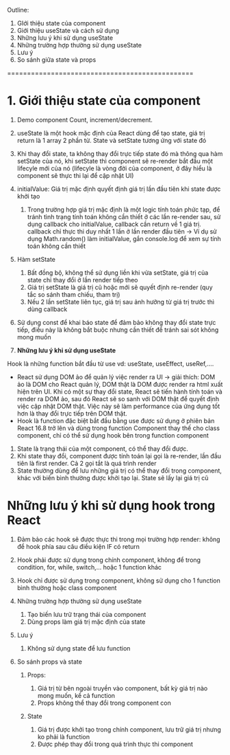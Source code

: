 Outline:

1. GIới thiệu state của component
2. Giới thiệu useState và cách sử dụng
3. Những lưu ý khi sử dụng useState
4. Những trường hợp thường sử dụng useState
5. Lưu ý
6. So sánh giữa state và props

===============================================

# 1. **Giới thiệu state của component**

1. Demo component Count, increment/decrement.

1. useState là một hook mặc định của React dùng để tạo state, giá trị return là 1 array 2 phần từ. State và setState tương ứng với state đó
2. Khi thay đổi state, ta không thay đổi trực tiếp state đó mà thông qua hàm setState của nó, khi setState thì component sẽ re-render bắt đầu một lifecyle mới của nó (lifecyle là vòng đời của component, ở đây hiểu là component sẽ thực thi lại để cập nhật UI)

3. initialValue: Giá trị mặc định quyết định giá trị lần đầu tiên khi state được khởi tạo
    1. Trong trường hợp giá trị mặc định là một logic tính toán phức tạp, để tránh tình trạng tính toán không cần thiết ở các lần re-render sau, sử dụng callback cho initialValue, callback cần return về 1 giá trị. callback chỉ thực thi duy nhất 1 lần ở lần render đầu tiên -> Ví dụ sử dụng Math.random() làm initialValue, gắn console.log để xem sự tính toán không cần thiết
4. Hàm setState
    1. Bất đồng bộ, không thể sử dụng liền khi vừa setState, giá trị của state chỉ thay đổi ở lần render tiếp theo
    2. Giá trị setState là giá trị cũ hoặc mới sẽ quyết định re-render (quy tắc so sánh tham chiếu, tham trị)
    3. Nếu 2 lần setState liên tục, giá trị sau ảnh hưởng từ giá trị trước thì dùng callback
5. Sử dụng const để khai báo state để đảm bảo không thay đổi state trực tiếp, điều này là không bắt buộc nhưng cần thiết để tránh sai sót không mong muốn

   

1. **Những lưu ý khi sử dụng useState**

Hook là những function bắt đầu từ use vd: useState, useEffect, useRef,….

- React sử dụng DOM ảo để quản lý việc render ra UI -> giải thích: DOM ảo là DOM cho React quản lý, DOM thật là DOM được render ra html xuất hiện trên UI. Khi có một sự thay đổi state, React sẽ tiến hành tính toán và render ra DOM ảo, sau đó React sẽ so sanh với DOM thật để quyết định việc cập nhật DOM thật. Việc này sẽ làm performance của ứng dụng tốt hơn là thay đổi trực tiếp trên DOM thật.
- Hook là function đặc biệt bắt đầu bằng use được sử dụng ở phiên bản React 16.8 trở lên và dùng trong function Component thay thế cho class component, chỉ có thể sử dụng hook bên trong function component
1. State là trạng thái của một component, có thể thay đổi được. 
2. Khi state thay đổi, component được tính toán lại gọi là re-render, lần đầu tiên là first render. Cả 2 gọi tắt là quá trình render
3. State thường dùng để lưu những giá trị có thể thay đổi trong component, khác với biến bình thường được khởi tạo lại. State sẽ lấy lại giá trị cũ





# Những lưu ý khi sử dụng hook trong React

1. Đảm bảo các hook sẽ được thực thi trong mọi trường hợp render: không để hook phía sau câu điều kiện IF có return

2. Hook phải được sử dụng trong chính component, không để trong condition, for, while, switch,… hoặc 1 function khác
3. Hook chỉ được sử dụng trong component, không sử dụng cho 1 function bình thường hoặc class component

4. Những trường hợp thường sử dụng useState
    1. Tạo biến lưu trữ trạng thái của component
    2. Dùng props làm giá trị mặc định của state
5. Lưu ý
    1. Không sử dụng state để lưu function
6. So sánh props và state
    1. Props:
        1. Giá trị từ bên ngoài truyền vào component, bất kỳ giá trị nào mong muốn, kể cả function
        2. Props không thể thay đổi trong component con

    2. State
        1. Giá trị được khởi tạo trong chính component, lưu trữ giá trị nhưng ko phải là function
        2. Được phép thay đổi trong quá trình thực thi component